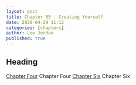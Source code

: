 ```yaml
---
layout: post
title: Chapter 05 - Creating Yourself
date: 2020-04-29 11:12
categories: [chapters]
author: Lee Jordan
published: true
---
```


<h2>Heading</h2>




<div class="pagination">
    <a class="pagination-item older" href="https://therapy.geraldleejordan.com/chapter-04/">Chapter Four</a>
    <span class="pagination-item older">Chapter Four</span>
      <a class="pagination-item newer" href="https://therapy.geraldleejordan.com/chapter-06/">Chapter Six</a>
    <span class="pagination-item newer">Chapter Six</span>
</div>
